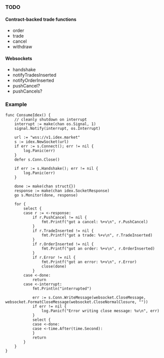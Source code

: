 ### TODO

#### Contract-backed trade functions
  - order
  - trade
  - cancel
  - withdraw

#### Websockets

  - handshake
  - notifyTradesInserted
  - notifyOrderInserted
  - pushCancel?
  - pushCancels?


### Example

```
func ConsumeIdex() {
	// cleanly shutdown on interrupt
	interrupt := make(chan os.Signal, 1)
	signal.Notify(interrupt, os.Interrupt)

	url := "wss://v1.idex.market"
	s := idex.NewSocket(url)
	if err := s.Connect(); err != nil {
		log.Panic(err)
	}
	defer s.Conn.Close()

	if err := s.Handshake(); err != nil {
		log.Panic(err)
	}

	done := make(chan struct{})
	response := make(chan idex.SocketResponse)
	go s.Monitor(done, response)

	for {
		select {
		case r := <-response:
			if r.PushCancel != nil {
				fmt.Printf("got a cancel: %+v\n", r.PushCancel)
			}
			if r.TradeInserted != nil {
				fmt.Printf("got a trade: %+v\n", r.TradeInserted)
			}
			if r.OrderInserted != nil {
				fmt.Printf("got an order: %+v\n", r.OrderInserted)
			}
			if r.Error != nil {
				fmt.Printf("got an error: %+v\n", r.Error)
				close(done)
			}
		case <-done:
			return
		case <-interrupt:
			fmt.Println("interrupted")

			err := s.Conn.WriteMessage(websocket.CloseMessage, websocket.FormatCloseMessage(websocket.CloseNormalClosure, ""))
			if err != nil {
				log.Panicf("Error writing close message: %v\n", err)
			}
			select {
			case <-done:
			case <-time.After(time.Second):
			}
			return
		}
	}
}
```
